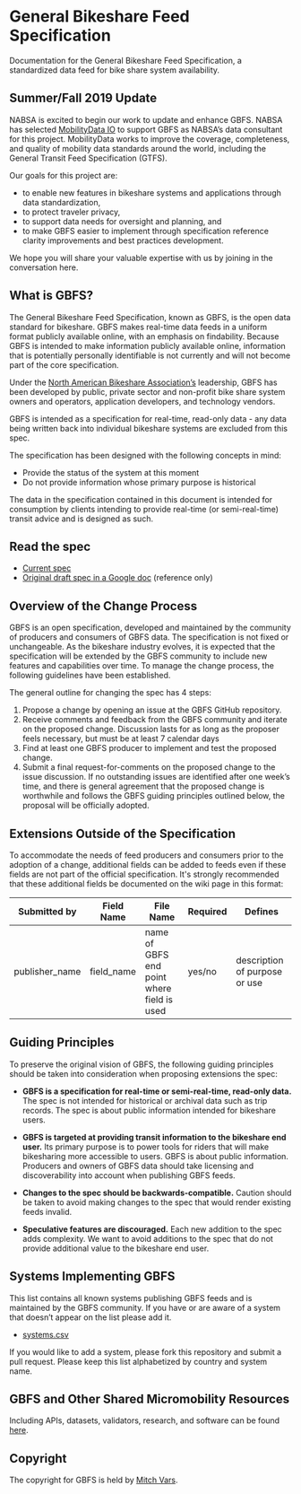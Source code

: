 # General Bikeshare Feed Specification
Documentation for the General Bikeshare Feed Specification, a standardized data feed for bike share system availability.

## Summer/Fall 2019 Update
NABSA is excited to begin our work to update and enhance GBFS. NABSA has selected [MobilityData IO](https://github.com/MobilityData) to support GBFS as NABSA’s data consultant for this project. MobilityData works to improve the coverage, completeness, and quality of mobility data standards around the world, including the General Transit Feed Specification (GTFS).

Our goals for this project are:
   * to enable new features in bikeshare systems and applications through data standardization,
   * to protect traveler privacy,
   * to support data needs for oversight and planning, and
   * to make GBFS easier to implement through specification reference clarity improvements and best practices development.

We hope you will share your valuable expertise with us by joining in the conversation here.

## What is GBFS?
The General Bikeshare Feed Specification, known as GBFS, is the open data standard for bikeshare. GBFS makes real-time data feeds in a uniform format publicly available online, with an emphasis on findability. Because GBFS is intended to make information publicly available online, information that is potentially personally identifiable is not currently and will not become part of the core specification.

Under the [North American Bikeshare Association’s](http://www.nabsa.net) leadership, GBFS has been developed by public, private sector and non-profit bike share system owners and operators, application developers, and technology vendors.

 GBFS is intended as a specification for real-time, read-only data - any data being written back into individual bikeshare systems are excluded from this spec.

The specification has been designed with the following concepts in mind:
*	Provide the status of the system at this moment
*	Do not provide information whose primary purpose is historical

The data in the specification contained in this document is intended for consumption by clients intending to provide real-time (or semi-real-time) transit advice and is designed as such.

## Read the spec

* [Current spec](gbfs.md)
* [Original draft spec in a Google doc](https://docs.google.com/document/d/1BQPZCKpem4-n6lUQDD4Mi8E5hNZ0-lhY62IVtWuyhec/edit#heading=h.ic7i1m4gcev7) (reference only)

## Overview of the Change Process
GBFS is an open specification, developed and maintained by the community of producers and consumers of GBFS data.
The specification is not fixed or unchangeable. As the bikeshare industry evolves, it is expected that the specification will be extended by the GBFS community to include new features and capabilities over time. To manage the change process, the following guidelines have been established.

The general outline for changing the spec has 4 steps:
1.	Propose a change by opening an issue at the GBFS GitHub repository.
2.	Receive comments and feedback from the GBFS community and iterate on the proposed change. Discussion lasts for as long as the proposer  feels necessary, but must be at least 7 calendar days
3.	Find at least one GBFS producer to implement and test the proposed change.
4.	Submit a final request-for-comments on the proposed change to the issue discussion. If no outstanding issues are identified after one week’s time, and there is general agreement that the proposed change is worthwhile and follows the GBFS guiding principles outlined below, the proposal will be officially adopted.


## Extensions Outside of the Specification ##
To accommodate the needs of feed producers and consumers prior to the adoption of a change, additional fields can be added to feeds even if these fields are not part of the official specification. It's strongly recommended that these additional fields be documented on the wiki page in this format:

Submitted by | Field Name  | File Name | Required | Defines
---------- | ------------ | -------- | ------- |-------
publisher_name | field_name |  name of GBFS end point where field is used | yes/no | description of purpose or use

## Guiding Principles
To preserve the original vision of GBFS, the following guiding principles should be taken into consideration when proposing extensions the spec:

* **GBFS is a specification for real-time or semi-real-time, read-only data.**
The spec is not intended for historical or archival data such as trip records.
The spec is about public information intended for bikeshare users.

* **GBFS is targeted at providing transit information to the bikeshare end user.**
 Its primary purpose is to power tools for riders that will make bikesharing more accessible to users.  GBFS is about public information. Producers and owners of GBFS data should take licensing and discoverability into account when publishing GBFS feeds.

* **Changes to the spec should be backwards-compatible.**
Caution should be taken to avoid making changes to the spec that would render existing feeds invalid.

* **Speculative features are discouraged.**
Each new addition to the spec adds complexity. We want to avoid additions to the spec that do not provide additional value to the bikeshare end user.

## Systems Implementing GBFS
This list contains all known systems publishing GBFS feeds and is maintained by the GBFS community. If you have or are aware of a system that doesn’t appear on the list please add it.

* [systems.csv](systems.csv)

If you would like to add a system, please fork this repository and submit a pull request. Please keep this list alphabetized by country and system name.

## GBFS and Other Shared Micromobility Resources
Including APIs, datasets, validators, research, and software can be found [here](https://github.com/NABSA/micromobility-tools-and-resources).

## Copyright
The copyright for GBFS is held by [Mitch Vars](https://github.com/mplsmitch).
